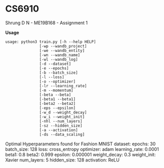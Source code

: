 # CS6910
Shrung D N - ME19B168 - Assignment 1

**Usage**
```
usage: python3 train.py [-h --help HELP] 
		       [-wp --wandb_project]
		       [-we --wandb_entity]
		       [-wn --wandb_name]
		       [-wl --wandb_log]
		       [-d --dataset]
		       [-e --epochs]
		       [-b --batch_size]
		       [-l --loss]
		       [-o --optimizer]
		       [-lr --learning_rate]
		       [-m --momentum]
		       [-beta --beta]
		       [-beta1 --beta1]
		       [-beta2 --beta2]
		       [-eps --epsilon]
		       [-w_d --weight_decay]
		       [-w_i --weight_init]
		       [-nhl --num_layers]
		       [-sz --hidden_size]
		       [-a --activation]
		       [-ds --data_scaling]             	
```

Optimal Hyperparameters found for Fashion MNIST dataset:
epochs: 30
batch_size: 128
loss: cross_entropy
optimizer: adam
learning_rate: 0.0001
beta1: 0.8
beta2: 0.999
epsilon: 0.000001
weight_decay: 0.3
weight_init: Xavier 
num_layers: 5
hidden_size: 128
activation: ReLU